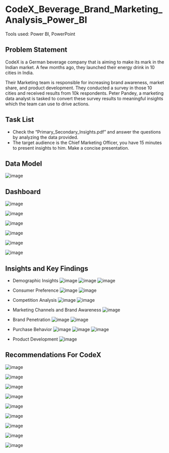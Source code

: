 # CodeX_Beverage_Brand_Marketing_Analysis_Power_BI
Tools used: Power BI, PowerPoint

## Problem Statement
CodeX is a German beverage company that is aiming to make its mark in the Indian market. A few months ago, they launched their energy drink in 10 cities in India.

Their Marketing team is responsible for increasing brand awareness, market share, and product development. They conducted a survey in those 10 cities and received results from 10k respondents. Peter Pandey, a marketing data analyst is tasked to convert these survey results to meaningful insights which the team can use to drive actions.

## Task List
- Check the “Primary_Secondary_Insights.pdf” and answer the questions by analyzing the data provided.
- The target audience is the Chief Marketing Officer, you have 15 minutes to present insights to him. Make a concise presentation.

## Data Model
![image](https://github.com/WalterEdwardd/CodeX_Beverage_Brand_Marketing_Analysis_Power_BI/assets/128374617/ecdb7955-51a2-4bb9-a030-db5a52f3f17d)

## Dashboard
![image](https://github.com/WalterEdwardd/CodeX_Beverage_Brand_Marketing_Analysis_Power_BI/assets/128374617/5ffacc05-00c5-4be6-aeca-3f7e019f0ebd)

![image](https://github.com/WalterEdwardd/CodeX_Beverage_Brand_Marketing_Analysis_Power_BI/assets/128374617/6fb31a60-403f-42c9-a2c0-6c901edc547a)

![image](https://github.com/WalterEdwardd/CodeX_Beverage_Brand_Marketing_Analysis_Power_BI/assets/128374617/9f79a3c4-a8bd-429c-a2bb-89810cd25fbe)

![image](https://github.com/WalterEdwardd/CodeX_Beverage_Brand_Marketing_Analysis_Power_BI/assets/128374617/cf499689-a184-4ec4-a66a-b6134c4a9596)

![image](https://github.com/WalterEdwardd/CodeX_Beverage_Brand_Marketing_Analysis_Power_BI/assets/128374617/6c11880e-6d9c-4da0-81f5-f80d3785420c)

![image](https://github.com/WalterEdwardd/CodeX_Beverage_Brand_Marketing_Analysis_Power_BI/assets/128374617/02ecad65-9efb-4a11-83bc-7849ebad5239)

## Insights and Key Findings
- Demographic Insights
![image](https://github.com/WalterEdwardd/CodeX_Beverage_Brand_Marketing_Analysis_Power_BI/assets/128374617/212eda13-65ba-418d-a15a-e59ea27fa4f4)
![image](https://github.com/WalterEdwardd/CodeX_Beverage_Brand_Marketing_Analysis_Power_BI/assets/128374617/5c77dea8-886b-43c9-a794-01e1618d0ed0)
![image](https://github.com/WalterEdwardd/CodeX_Beverage_Brand_Marketing_Analysis_Power_BI/assets/128374617/d1e88a38-0f81-4a8a-bca4-b236f621f0f4)

- Consumer Preference
![image](https://github.com/WalterEdwardd/CodeX_Beverage_Brand_Marketing_Analysis_Power_BI/assets/128374617/fcc41cd3-a156-42bf-b0bd-e622c2e4b08d)
![image](https://github.com/WalterEdwardd/CodeX_Beverage_Brand_Marketing_Analysis_Power_BI/assets/128374617/0c177e70-384a-4242-b849-7ec27a2c68cf)

- Competition Analysis
![image](https://github.com/WalterEdwardd/CodeX_Beverage_Brand_Marketing_Analysis_Power_BI/assets/128374617/1bf24615-a89f-4c17-9658-17c7c30db607)
![image](https://github.com/WalterEdwardd/CodeX_Beverage_Brand_Marketing_Analysis_Power_BI/assets/128374617/05d4a437-7769-4682-88bf-7305b9fda69c)

- Marketing Channels and Brand Awareness
![image](https://github.com/WalterEdwardd/CodeX_Beverage_Brand_Marketing_Analysis_Power_BI/assets/128374617/a646d52d-65c5-4fba-bf90-0b166a0e8a12)

- Brand Penetration
![image](https://github.com/WalterEdwardd/CodeX_Beverage_Brand_Marketing_Analysis_Power_BI/assets/128374617/3da8d8de-efd5-43e8-84c7-5e560ef02324)
![image](https://github.com/WalterEdwardd/CodeX_Beverage_Brand_Marketing_Analysis_Power_BI/assets/128374617/9a03fb7f-30b5-4ed2-beb1-0341a20415ad)

- Purchase Behavior
![image](https://github.com/WalterEdwardd/CodeX_Beverage_Brand_Marketing_Analysis_Power_BI/assets/128374617/e955d116-2404-4c70-b265-4f512ec8e11a)
![image](https://github.com/WalterEdwardd/CodeX_Beverage_Brand_Marketing_Analysis_Power_BI/assets/128374617/69a5ee46-37f7-4c1c-9113-4eda227d92a2)
![image](https://github.com/WalterEdwardd/CodeX_Beverage_Brand_Marketing_Analysis_Power_BI/assets/128374617/a1a85299-4ac2-4595-ab06-3c4e49190c2c)

- Product Development
![image](https://github.com/WalterEdwardd/CodeX_Beverage_Brand_Marketing_Analysis_Power_BI/assets/128374617/8e86f1c2-3444-459b-aff2-78d2928451bd)

## Recommendations For CodeX
![image](https://github.com/WalterEdwardd/CodeX_Beverage_Brand_Marketing_Analysis_Power_BI/assets/128374617/bff64e47-58ca-44c6-a7d1-b2a8cef746f1)

![image](https://github.com/WalterEdwardd/CodeX_Beverage_Brand_Marketing_Analysis_Power_BI/assets/128374617/05674195-8bd7-4498-8ede-0d7cf6def120)

![image](https://github.com/WalterEdwardd/CodeX_Beverage_Brand_Marketing_Analysis_Power_BI/assets/128374617/bab8c6f3-75c9-4036-b175-066c0872985f)

![image](https://github.com/WalterEdwardd/CodeX_Beverage_Brand_Marketing_Analysis_Power_BI/assets/128374617/b15e976e-2b06-4ba0-bad1-39ee8becefd1)

![image](https://github.com/WalterEdwardd/CodeX_Beverage_Brand_Marketing_Analysis_Power_BI/assets/128374617/a581421c-7c3c-4a74-86e0-9c6f78cfd69a)

![image](https://github.com/WalterEdwardd/CodeX_Beverage_Brand_Marketing_Analysis_Power_BI/assets/128374617/0b120063-db70-45b2-b996-ba9f8ccb46df)

![image](https://github.com/WalterEdwardd/CodeX_Beverage_Brand_Marketing_Analysis_Power_BI/assets/128374617/1bbc7513-573a-47d0-81b6-f94897c02bbb)

![image](https://github.com/WalterEdwardd/CodeX_Beverage_Brand_Marketing_Analysis_Power_BI/assets/128374617/cbf2659c-87fb-47b3-bfd0-0bd746312f87)

![image](https://github.com/WalterEdwardd/CodeX_Beverage_Brand_Marketing_Analysis_Power_BI/assets/128374617/6cee8be9-eb8d-4ad2-b157-0cee257ec53a)
